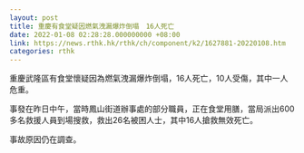 ```yaml
---
layout: post
title: 重慶有食堂疑因燃氣洩漏爆炸倒塌　16人死亡
date: 2022-01-08 02:28:28.000000000 +08:00
link: https://news.rthk.hk/rthk/ch/component/k2/1627881-20220108.htm
categories: rthk
---
```


重慶武隆區有食堂懷疑因為燃氣洩漏爆炸倒塌，16人死亡，10人受傷，其中一人危重。

事發在昨日中午，當時鳳山街道辦事處的部分職員，正在食堂用膳，當局派出600多名救援人員到場搜救，救出26名被困人士，其中16人搶救無效死亡。

事故原因仍在調查。

